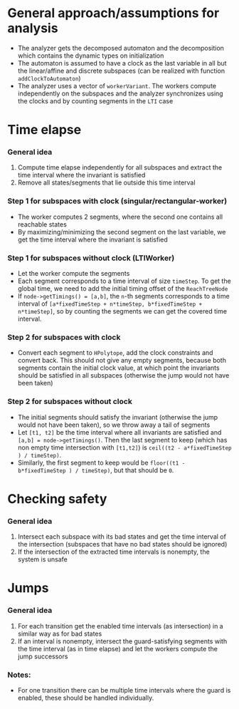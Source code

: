 # General approach/assumptions for analysis
* The analyzer gets the decomposed automaton and the decomposition which contains the dynamic types on initialization
* The automaton is assumed to have a clock as the last variable in all but the linear/affine and 
  discrete subspaces (can be realized with function `addClockToAutomaton`)
* The analyzer uses a vector of `workerVariant`. The workers compute independently on the subspaces and the analyzer synchronizes
  using the clocks and by counting segments in the `LTI` case

# Time elapse
### General idea
1. Compute time elapse independently for all subspaces and extract the time interval where
  the invariant is satisfied
2. Remove all states/segments that lie outside this time interval

### Step 1 for subspaces with clock (singular/rectangular-worker)
* The worker computes 2 segments, where the second one contains all reachable states
* By maximizing/minimizing the second segment on the last variable, we get the time interval
  where the invariant is satisfied

### Step 1 for subspaces without clock (LTIWorker)
* Let the worker compute the segments
* Each segment corresponds to a time interval of size `timeStep`. To get the global time, we need
  to add the initial timing offset of the `ReachTreeNode`
* If `node->getTimings() = [a,b]`, the `n`-th segments corresponds to a time interval of
  `[a*fixedTimeStep + n*timeStep, b*fixedTimeStep + n*timeStep]`, so by counting the segments
  we can get the covered time interval.

### Step 2 for subspaces with clock
* Convert each segment to `HPolytope`, add the clock constraints and convert back. This should not give any empty
  segments, because both segments contain the initial clock value, at which point the invariants
  should be satisfied in all subspaces (otherwise the jump would not have been taken)

### Step 2 for subspaces without clock
* The initial segments should satisfy the invariant (otherwise the jump would not have been taken),
  so we throw away a tail of segments
* Let `[t1, t2]` be the time interval where all invariants are satisfied and `[a,b] = node->getTimings()`.
  Then the last segment to keep (which has non empty time intersection with `[t1,t2]`) is
  `ceil((t2 - a*fixedTimeStep ) / timeStep)`.
* Similarly, the first segment to keep would be `floor((t1 - b*fixedTimeStep ) / timeStep)`,
  but that should be `0`.


# Checking safety
### General idea
1. Intersect each subspace with its bad states and get the time interval of the intersection
  (subspaces that have no bad states should be ignored)
2. If the intersection of the extracted time intervals is nonempty, the system is unsafe

# Jumps
### General idea
1. For each transition get the enabled time intervals (as intersection) in a similar way as for bad states
2. If an interval is nonempty, intersect the guard-satisfying segments with the time interval
  (as in time elapse) and let the workers compute the jump successors

### Notes:
* For one transition there can be multiple time intervals where the guard is enabled, these
  should be handled individually.